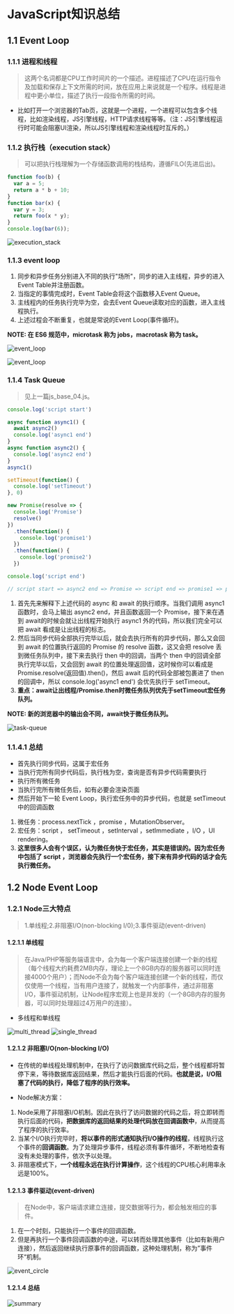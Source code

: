 # JavaScript知识总结

## 1.1 Event Loop

### 1.1.1 进程和线程

> 这两个名词都是CPU工作时间片的一个描述。进程描述了CPU在运行指令及加载和保存上下文所需的时间，放在应用上来说就是一个程序。线程是进程中更小单位，描述了执行一段指令所需的时间。

- 比如打开一个浏览器的Tab页，这就是一个进程，一个进程可以包含多个线程，比如渲染线程，JS引擎线程，HTTP请求线程等等。（注：JS引擎线程运行时可能会阻塞UI渲染，所以JS引擎线程和渲染线程时互斥的。）

### 1.1.2 执行栈（execution stack）

> 可以把执行栈理解为一个存储函数调用的栈结构，遵循FILO(先进后出)。

```js
function foo(b) {
  var a = 5;
  return a * b + 10;
}
function bar(x) {
  var y = 3;
  return foo(x * y);
}
console.log(bar(6));
```

![execution_stack](./img/execution_stack.gif)

### 1.1.3 event loop

1. 同步和异步任务分别进入不同的执行"场所"，同步的进入主线程，异步的进入Event Table并注册函数。
2. 当指定的事情完成时，Event Table会将这个函数移入Event Queue。
3. 主线程内的任务执行完毕为空，会去Event Queue读取对应的函数，进入主线程执行。
4. 上述过程会不断重复，也就是常说的Event Loop(事件循环)。

**NOTE: 在 ES6 规范中，microtask 称为 jobs，macrotask 称为 task。**

![event_loop](./img/event_loop1.webp)

![event_loop](./img/event_loop.jpg)

### 1.1.4 Task Queue

> 见上一篇js_base_04.js。

```js
console.log('script start')

async function async1() {
  await async2()
  console.log('async1 end')
}
async function async2() {
  console.log('async2 end')
}
async1()

setTimeout(function() {
  console.log('setTimeout')
}, 0)

new Promise(resolve => {
  console.log('Promise')
  resolve()
})
  .then(function() {
    console.log('promise1')
  })
  .then(function() {
    console.log('promise2')
  })

console.log('script end')

// script start => async2 end => Promise => script end => promise1 => promise2 => async1 end => setTimeout
```

1. 首先先来解释下上述代码的 async 和 await 的执行顺序。当我们调用 async1 函数时，会马上输出 async2 end，并且函数返回一个 Promise，接下来在遇到 await的时候会就让出线程开始执行 async1 外的代码，所以我们完全可以把 await 看成是让出线程的标志。
2. 然后当同步代码全部执行完毕以后，就会去执行所有的异步代码，那么又会回到 await 的位置执行返回的 Promise 的 resolve 函数，这又会把 resolve 丢到微任务队列中，接下来去执行 then 中的回调，当两个 then 中的回调全部执行完毕以后，又会回到 await 的位置处理返回值，这时候你可以看成是 Promise.resolve(返回值).then()，然后 await 后的代码全部被包裹进了 then 的回调中，所以 console.log('async1 end') 会优先执行于 setTimeout。
3. **重点：await让出线程/Promise.then时微任务队列优先于setTimeout宏任务队列。**

**NOTE: 新的浏览器中的输出会不同，await快于微任务队列。**

![task-queue](./img/task_queue.png)

### 1.1.4.1 总结

- 首先执行同步代码，这属于宏任务
- 当执行完所有同步代码后，执行栈为空，查询是否有异步代码需要执行
- 执行所有微任务
- 当执行完所有微任务后，如有必要会渲染页面
- 然后开始下一轮 Event Loop，执行宏任务中的异步代码，也就是 setTimeout 中的回调函数

1. 微任务：process.nextTick ，promise ，MutationObserver。
2. 宏任务：script ， setTimeout ，setInterval ，setImmediate ，I/O ，UI rendering。
3. **这里很多人会有个误区，认为微任务快于宏任务，其实是错误的。因为宏任务中包括了 script ，浏览器会先执行一个宏任务，接下来有异步代码的话才会先执行微任务。**

## 1.2 Node Event Loop

### 1.2.1 Node三大特点

> 1.单线程;2.非阻塞I/O(non-blocking I/0);3.事件驱动(event-driven)

#### 1.2.1.1 单线程

> 在Java/PHP等服务端语言中，会为每一个客户端连接创建一个新的线程（每个线程大约耗费2MB内存，理论上一个8GB内存的服务器可以同时连接4000个用户）；而Node不会为每个客户端连接创建一个新的线程，而仅仅使用一个线程，当有用户连接了，就触发一个内部事件，通过非阻塞I/O，事件驱动机制，让Node程序宏观上也是并发的（一个8GB内存的服务器，可以同时处理超过4万用户的连接）。

- 多线程和单线程

![multi_thread](./img/multi_thread.png)
![single_thread](./img/single_thread.png)

#### 1.2.1.2 非阻塞I/O(non-blocking I/O)

- 在传统的单线程处理机制中，在执行了访问数据库代码之后，整个线程都将暂停下来，等待数据库返回结果，然后才能执行后面的代码。**也就是说，I/O阻塞了代码的执行，降低了程序的执行效率。**

- Node解决方案：

1. Node采用了非阻塞I/O机制。因此在执行了访问数据的代码之后，将立即转而执行后面的代码，**把数据库的返回结果的处理代码放在回调函数中**，从而提高了程序的执行效率。
2. 当某个I/O执行完毕时，**将以事件的形式通知执行I/O操作的线程**，线程执行这个事件的**回调函数**。为了处理异步事件，线程必须有事件循环，不断地检查有没有未处理的事件，依次予以处理。
3. 非阻塞模式下，**一个线程永远在执行计算操作**，这个线程的CPU核心利用率永远是100%。

#### 1.2.1.3 事件驱动(event-driven)

> 在Node中，客户端请求建立连接，提交数据等行为，都会触发相应的事件。

1. 在一个时刻，只能执行一个事件的回调函数。
2. 但是再执行一个事件回调函数的中途，可以转而处理其他事件（比如有新用户连接），然后返回继续执行原事件的回调函数，这种处理机制，称为”事件环“机制。

![event_circle](./img/event_circle.png)

#### 1.2.1.4 总结

![summary](./img/event_loop_summary.jpg)